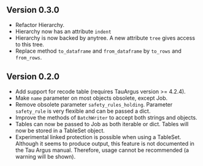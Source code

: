 ## Version 0.3.0 ##

- Refactor Hierarchy.
- Hierarchy now has an attribute `indent`
- Hierarchy is now backed by anytree. A new attribute `tree` gives access to this tree.
- Replace method `to_dataframe` and `from_dataframe` by `to_rows` and `from_rows`.

## Version 0.2.0 ##

- Add support for recode table (requires TauArgus version >= 4.2.4).
- Make `name` parameter on most objects obsolete, except Job.
- Remove obsolete parameter `safety_rules_holding`.
  Parameter `safety_rule` is very flexible and can be passed a dict.
- Improve the methods of `BatchWriter` to accept both strings and objects.
- Tables can now be passed to Job as both iterable or dict.
  Tables will now be stored in a TableSet object.
- Experimental linked protection is possible when using a TableSet.
  Although it seems to produce output, this feature is not documented in the Tau Argus manual.
  Therefore, usage cannot be recommended (a warning will be shown).
